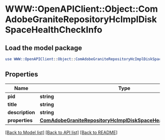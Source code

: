 # WWW::OpenAPIClient::Object::ComAdobeGraniteRepositoryHcImplDiskSpaceHealthCheckInfo

## Load the model package
```perl
use WWW::OpenAPIClient::Object::ComAdobeGraniteRepositoryHcImplDiskSpaceHealthCheckInfo;
```

## Properties
Name | Type | Description | Notes
------------ | ------------- | ------------- | -------------
**pid** | **string** |  | [optional] 
**title** | **string** |  | [optional] 
**description** | **string** |  | [optional] 
**properties** | [**ComAdobeGraniteRepositoryHcImplDiskSpaceHealthCheckProperties**](ComAdobeGraniteRepositoryHcImplDiskSpaceHealthCheckProperties.md) |  | [optional] 

[[Back to Model list]](../README.md#documentation-for-models) [[Back to API list]](../README.md#documentation-for-api-endpoints) [[Back to README]](../README.md)


